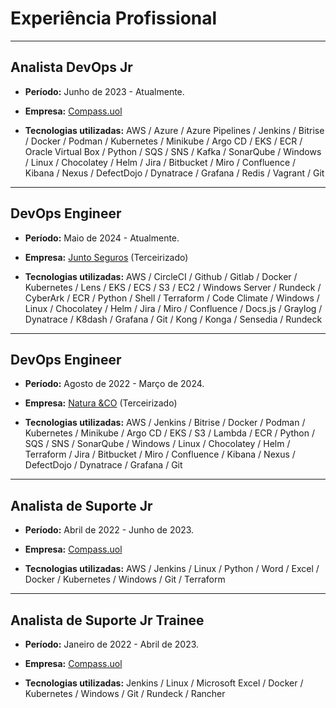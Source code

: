 # Experiência Profissional

---

## Analista DevOps Jr

- **Período:** Junho de 2023 - Atualmente.

- **Empresa:** [Compass.uol](https://compass.uol/en/home/)

- **Tecnologias utilizadas:** AWS / Azure / Azure Pipelines / Jenkins / Bitrise / Docker / Podman / Kubernetes / Minikube / Argo CD / EKS / ECR / Oracle Virtual Box / Python / SQS / SNS / Kafka / SonarQube / Windows / Linux / Chocolatey / Helm / Jira / Bitbucket / Miro / Confluence / Kibana / Nexus / DefectDojo / Dynatrace / Grafana / Redis / Vagrant / Git

---

## DevOps Engineer

- **Período:** Maio de 2024 - Atualmente.

- **Empresa:** [Junto Seguros](https://www.juntoseguros.com/) (Terceirizado)

- **Tecnologias utilizadas:** AWS / CircleCI / Github / Gitlab / Docker / Kubernetes / Lens / EKS / ECS / S3 / EC2 / Windows Server / Rundeck / CyberArk / ECR / Python / Shell / Terraform / Code Climate / Windows / Linux / Chocolatey / Helm / Jira / Miro / Confluence / Docs.js / Graylog / Dynatrace / K8dash / Grafana / Git / Kong / Konga / Sensedia / Rundeck

---

## DevOps Engineer

- **Período:** Agosto de 2022 - Março de 2024.

- **Empresa:** [Natura &CO](https://www.natura.com.br/) (Terceirizado)

- **Tecnologias utilizadas:** AWS / Jenkins / Bitrise / Docker / Podman / Kubernetes / Minikube / Argo CD / EKS / S3 / Lambda / ECR / Python / SQS / SNS / SonarQube / Windows / Linux / Chocolatey / Helm / Terraform / Jira / Bitbucket / Miro / Confluence / Kibana / Nexus / DefectDojo / Dynatrace / Grafana / Git

---

## Analista de Suporte Jr

- **Período:** Abril de 2022 - Junho de 2023.

- **Empresa:** [Compass.uol](https://compass.uol/en/home/)

- **Tecnologias utilizadas:** AWS / Jenkins / Linux / Python / Word / Excel / Docker / Kubernetes / Windows / Git / Terraform

---

## Analista de Suporte Jr Trainee

- **Período:** Janeiro de 2022 - Abril de 2023.

- **Empresa:** [Compass.uol](https://compass.uol/en/home/)

- **Tecnologias utilizadas:** Jenkins / Linux / Microsoft Excel / Docker / Kubernetes / Windows / Git / Rundeck / Rancher